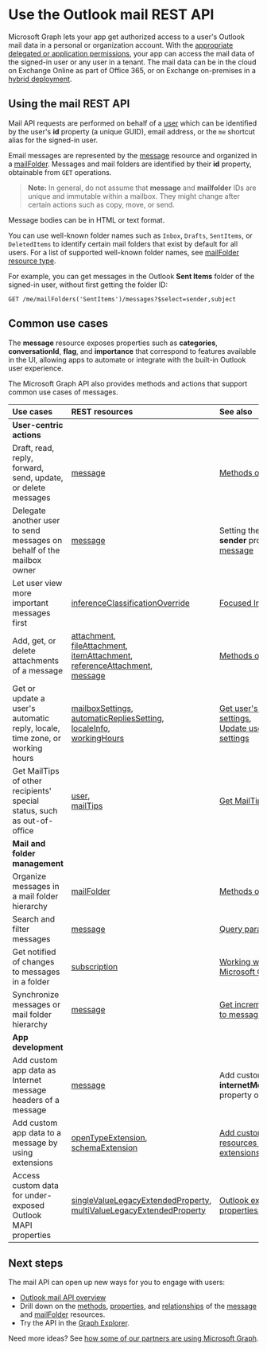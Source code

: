 # Use the Outlook mail REST API

Microsoft Graph lets your app get authorized access to a user's Outlook mail data in a personal or organization account.
With the [appropriate delegated or application permissions](../../../concepts/permissions_reference.md), your app can access the mail data of
the signed-in user or any user in a tenant. The mail data can be in the cloud on Exchange Online as part of Office 365, or on
Exchange on-premises in a [hybrid deployment](../../../concepts/hybrid_rest_support.md).

## Using the mail REST API

Mail API requests are performed on behalf of a [user](../resources/user.md) which can be identified by the user's **id** property (a unique GUID), email address,
or the `me` shortcut alias for the signed-in user.

Email messages are represented by the [message](../resources/message.md) resource and organized in a [mailFolder](../resources/mailfolder.md).
Messages and mail folders are identified by their **id** property, obtainable from `GET` operations.

>**Note:** In general, do not assume that **message** and **mailfolder** IDs are unique and immutable within a mailbox. They might change after certain
actions such as copy, move, or send.

Message bodies can be in HTML or text format.

You can use well-known folder names such as `Inbox`, `Drafts`, `SentItems`, or `DeletedItems` to identify certain mail folders that exist by default for all users. For a list of supported well-known folder names, see [mailFolder resource type](../resources/mailfolder.md).

For example, you can get messages in the Outlook **Sent Items** folder of the signed-in user, without first getting the folder ID:

```http
GET /me/mailFolders('SentItems')/messages?$select=sender,subject
```

## Common use cases

The **message** resource exposes properties such as **categories**, **conversationId**, **flag**, and **importance** that correspond to features
available in the UI, allowing apps to automate or integrate with the built-in Outlook user experience.

The Microsoft Graph API also provides methods and actions that support common use cases of messages.

| Use cases | REST resources | See also |
|:----------|:---------------|:---------|
| **User-centric actions** | | |
| Draft, read, reply, forward, send, update, or delete messages | [message](../resources/message.md) | [Methods of message](../resources/message.md#methods) |
| Delegate another user to send messages on behalf of the mailbox owner | [message](../resources/message.md) | Setting the **from** and **sender** properties in a [message](../resources/message.md) |
| Let user view more important messages first | [inferenceClassificationOverride](../resources/inferenceClassificationOverride.md) | [Focused Inbox](../resources/manage_focused_inbox.md) |
| Add, get, or delete attachments of a message | [attachment](../resources/attachment.md), <br> [fileAttachment](../resources/fileattachment.md), <br> [itemAttachment](../resources/itemattachment.md), <br> [referenceAttachment](../resources/referenceattachment.md), <br> [message](../resources/message.md) | [Methods of attachment](../resources/attachment.md#methods) |
| Get or update a user's automatic reply, locale, time zone, or working hours | [mailboxSettings](../resources/mailboxsettings.md), <br> [automaticRepliesSetting](../resources/automaticrepliessetting.md), <br> [localeInfo](../resources/localeinfo.md), <br> [workingHours](../resources/workinghours.md) | [Get user's mailbox settings](../api/user_get_mailboxsettings.md), <br> [Update user's mailbox settings](../api/user_update_mailboxsettings.md) |
| Get MailTips of other recipients' special status, such as out-of-office | [user](../resources/user.md), <br> [mailTips](../resources/mailtips.md) | [Get MailTips](../api/user_getmailtips.md) |
| **Mail and folder management** | | |
| Organize messages in a mail folder hierarchy | [mailFolder](../resources/mailfolder.md)  | [Methods of mailFolder](../resources/mailfolder.md#methods) |
| Search and filter messages | [message](../resources/message.md) | [Query parameters](../../../concepts/query_parameters.md)  |
| Get notified of changes to messages in a folder | [subscription](../resources/subscription.md) | [Working with webhooks in Microsoft Graph](../resources/webhooks.md) |
| Synchronize messages or mail folder hierarchy | [message](../resources/message.md) | [Get incremental changes to messages in a folder](../../../concepts/delta_query_messages.md) |
| **App development** | | |
| Add custom app data as Internet message headers of a message | [message](../resources/message.md) | Add custom data to the **internetMessageHeaders** property of the message. |
| Add custom app data to a message by using extensions | [openTypeExtension](../resources/opentypeextension.md), <br>[schemaExtension](../resources/schemaextension.md) | [Add custom data to resources using extensions](../../../concepts/extensibility_overview.md) |
| Access custom data for under-exposed Outlook MAPI properties | [singleValueLegacyExtendedProperty](../resources/singlevaluelegacyextendedproperty.md), <br> [multiValueLegacyExtendedProperty](../resources/multivaluelegacyextendedproperty.md) | [Outlook extended properties overview](../resources/extended-properties-overview.md) |

## Next steps

The mail API can open up new ways for you to engage with users:

- [Outlook mail API overview](../../../concepts/outlook-mail-concept-overview.md)
- Drill down on the [methods](../resources/message.md#methods), [properties](../resources/message.md#properties), and [relationships](../resources/message.md#relationships) of the [message](../resources/message.md) and [mailFolder](../resources/mailfolder.md) resources.
- Try the API in the [Graph Explorer](https://developer.microsoft.com/graph/graph-explorer).

Need more ideas? See [how some of our partners are using Microsoft Graph](https://developer.microsoft.com/graph/graph/examples#partners).
